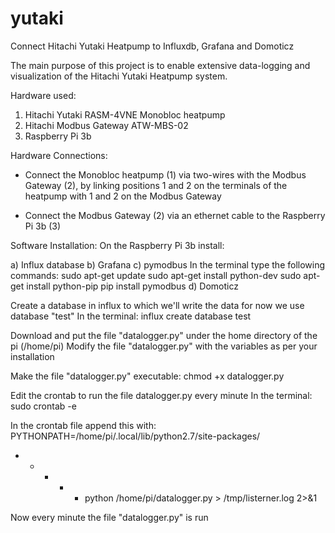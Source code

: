 # yutaki
Connect Hitachi Yutaki Heatpump to Influxdb, Grafana and Domoticz

The main purpose of this project is to enable extensive data-logging and visualization of the Hitachi Yutaki Heatpump system.

Hardware used:
1. Hitachi Yutaki RASM-4VNE Monobloc heatpump
2. Hitachi Modbus Gateway ATW-MBS-02
3. Raspberry Pi 3b

Hardware Connections:
* Connect the Monobloc heatpump (1) via two-wires with the Modbus Gateway (2), by linking positions 1 and 2 on the terminals of the heatpump with 1 and 2 on the Modbus Gateway

* Connect the Modbus Gateway (2) via an ethernet cable to the Raspberry Pi 3b (3)

Software Installation:
On the Raspberry Pi 3b install:

a) Influx database
b) Grafana
c) pymodbus
In the terminal type the following commands:
  sudo apt-get update
  sudo apt-get install python-dev
  sudo apt-get install python-pip
  pip install pymodbus
d) Domoticz

Create a database in influx to which we'll write the data for now we use database "test"
In the terminal:
  influx
  create database test

Download and put the file "datalogger.py" under the home directory of the pi (/home/pi)
Modify the file "datalogger.py" with the variables as per your installation

Make the file "datalogger.py" executable:
  chmod +x datalogger.py

Edit the crontab to run the file datalogger.py every minute
In the terminal:
  sudo crontab -e
  
In the crontab file append this with:
PYTHONPATH=/home/pi/.local/lib/python2.7/site-packages/
* * * * * python /home/pi/datalogger.py > /tmp/listerner.log 2>&1

Now every minute the file "datalogger.py" is run





  
